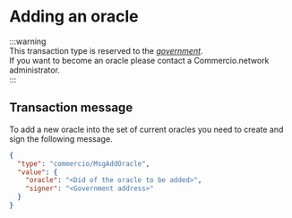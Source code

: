 # Adding an oracle

:::warning  
This transaction type is reserved to the [*government*](../../government/README.md).  
If you want to become an oracle please contact a Commercio.network administrator.  
:::


## Transaction message
To add a new oracle into the set of current oracles you need to create and sign the following message. 

```json
{
  "type": "commercio/MsgAddOracle",
  "value": {
    "oracle": "<Did of the oracle to be added>",
    "signer": "<Government address>"
  }
}
```